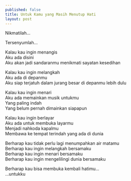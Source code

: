 ```yaml
---
published: false
title: Untuk Kamu yang Masih Menutup Hati
layout: post
---
```

Nikmatilah...

Tersenyumlah...

Kalau kau ingin menangis  
Aku ada disini  
Aku akan jadi sandaranmu menikmati sayatan kesedihan  

Kalau kau ingin melangkah  
Aku ada di depanmu  
Aku siap terjatuh dalam jurang besar di depanmu lebih dulu  

Kalau kau ingin menari  
Aku ada memainkan musik untukmu  
Yang paling indah  
Yang belum pernah dimainkan siapapun  

Kalau kau ingin berlayar  
Aku ada untuk membuka layarmu  
Menjadi nahkoda kapalmu  
Membawa ke tempat terindah yang ada di dunia  

Berharap kau tidak perlu lagi menumpahkan air matamu  
Berharap kau ingin melangkah bersamaku  
Berharap kau ingin menari bersamaku  
Berharap kau ingin mengelilingi dunia bersamaku  

Berharap kau bisa membuka kembali hatimu...  
...untukku
